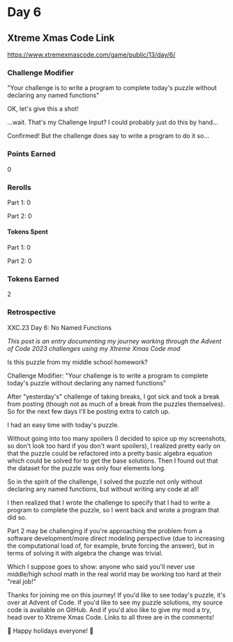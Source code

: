 # Day 6

## Xtreme Xmas Code Link

https://www.xtremexmascode.com/game/public/13/day/6/

### Challenge Modifier

"Your challenge is to write a program to complete today's puzzle without declaring any named functions"

OK, let's give this a shot!

...wait. That's my Challenge Input? I could probably just do this by hand...

Confirmed! But the challenge does say to write a program to do it so...

### Points Earned

0

### Rerolls

Part 1: 0

Part 2: 0

#### Tokens Spent

Part 1: 0

Part 2: 0

### Tokens Earned

2

### Retrospective

XXC.23 Day 6: No Named Functions

_This post is an entry documenting my journey working through the Advent of Code 2023 challenges using my Xtreme Xmas Code mod_

Is this puzzle from my middle school homework?

Challenge Modifier: "Your challenge is to write a program to complete today's puzzle without declaring any named functions"

After "yesterday's" challenge of taking breaks, I got sick and took a break from posting (though not as much of a break from the puzzles themselves). So for the next few days I'll be posting extra to catch up.

I had an easy time with today's puzzle.

Without going into too many spoilers (I decided to spice up my screenshots, so don't look too hard if you don't want spoilers), I realized pretty early on that the puzzle could be refactored into a pretty basic algebra equation which could be solved for to get the base solutions. Then I found out that the dataset for the puzzle was only four elements long.

So in the spirit of the challenge, I solved the puzzle not only without declaring any named functions, but without writing any code at all!

I then realized that I wrote the challenge to specify that I had to write a program to complete the puzzle, so I went back and wrote a program that did so.

Part 2 may be challenging if you're approaching the problem from a software development/more direct modeling perspective (due to increasing the computational load of, for example, brute forcing the answer), but in terms of solving it with algebra the change was trivial.

Which I suppose goes to show: anyone who said you'll never use middle/high school math in the real world may be working too hard at their "real job!"

Thanks for joining me on this journey! If you'd like to see today's puzzle, it's over at Advent of Code. If you'd like to see my puzzle solutions, my source code is available on GitHub. And if you'd also like to give my mod a try, head over to Xtreme Xmas Code. Links to all three are in the comments!

🎄 Happy holidays everyone! 🎄
